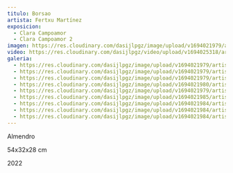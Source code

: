 ```yaml
---
titulo: Borsao
artista: Fertxu Martínez
exposicion:
  - Clara Campoamor
  - Clara Campoamor 2
imagen: https://res.cloudinary.com/dasijlpgz/image/upload/v1694021979/artistas/Fertxu%20Mart%C3%ADnez/Borsao/P1060309.jpg
video: https://res.cloudinary.com/dasijlpgz/video/upload/v1694025318/artistas/Fertxu%20Mart%C3%ADnez/Borsao/Sin_t%C3%ADtulo.mp4
galeria:
  - https://res.cloudinary.com/dasijlpgz/image/upload/v1694021979/artistas/Fertxu%20Mart%C3%ADnez/Borsao/P1060308.jpg
  - https://res.cloudinary.com/dasijlpgz/image/upload/v1694021979/artistas/Fertxu%20Mart%C3%ADnez/Borsao/P1060306.jpg
  - https://res.cloudinary.com/dasijlpgz/image/upload/v1694021979/artistas/Fertxu%20Mart%C3%ADnez/Borsao/P1060309.jpg
  - https://res.cloudinary.com/dasijlpgz/image/upload/v1694021980/artistas/Fertxu%20Mart%C3%ADnez/Borsao/P1060315.jpg
  - https://res.cloudinary.com/dasijlpgz/image/upload/v1694021979/artistas/Fertxu%20Mart%C3%ADnez/Borsao/P1060314.jpg
  - https://res.cloudinary.com/dasijlpgz/image/upload/v1694021985/artistas/Fertxu%20Mart%C3%ADnez/Borsao/P1060323.jpg
  - https://res.cloudinary.com/dasijlpgz/image/upload/v1694021984/artistas/Fertxu%20Mart%C3%ADnez/Borsao/P1060318.jpg
  - https://res.cloudinary.com/dasijlpgz/image/upload/v1694021984/artistas/Fertxu%20Mart%C3%ADnez/Borsao/P1060316.jpg
  - https://res.cloudinary.com/dasijlpgz/image/upload/v1694021984/artistas/Fertxu%20Mart%C3%ADnez/Borsao/P1060321.jpg
---
```


A﻿lmendro

5﻿4x32x28 cm

2﻿022
